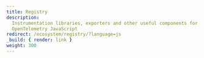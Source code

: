 ```yaml
---
title: Registry
description:
  Instrumentation libraries, exporters and other useful components for
  OpenTelemetry JavaScript
redirect: /ecosystem/registry/?language=js
_build: { render: link }
weight: 300
---
```

